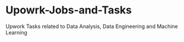 # Upowrk-Jobs-and-Tasks
Upwork Tasks related to Data Analysis, Data Engineering and Machine Learning
